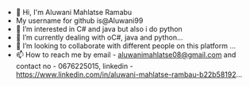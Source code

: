 - 👋 Hi, I'm Aluwani Mahlatse Ramabu
-  My username for github is@Aluwani99
- 👀 I’m interested in C# and java but also i do python
- 🌱 I’m currently dealing with oC#, java and python...
- 💞️ I’m looking to collaborate with different people on this platform ...
- 📫 How to reach me by email - aluwanimahlatse08@gmail.com and contact no - 0676225015, linkedin - https://www.linkedin.com/in/aluwani-mahlatse-rambau-b22b58192...

<!---
Aluwani99/Aluwani99 is a ✨ special ✨ repository because its `README.md` (this file) appears on your GitHub profile.
You can click the Preview link to take a look at your changes.
--->
